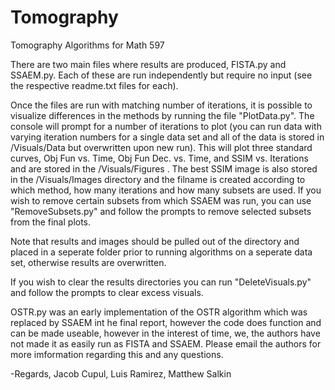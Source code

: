 # Tomography
Tomography Algorithms for Math 597


There are two main files where results are produced, FISTA.py and SSAEM.py.
Each of these are run independently but require no input (see the respective readme.txt files for each).

Once the files are run with matching number of iterations, it is possible to visualize differences in the methods by running the file "PlotData.py". The console will prompt for a number of iterations to plot (you can run data with varying iteration numbers for a single data set and all of the data is stored in /Visuals/Data but overwritten upon new run). This will plot three standard curves, Obj Fun vs. Time, Obj Fun Dec. vs. Time, and SSIM vs. Iterations and are stored in the /Visuals/Figures . The best SSIM image is also stored in the /Visuals/Images directory and the filname is created according to which method, how many iterations and how many subsets are used. If you wish to remove certain subsets from which SSAEM was run, you can use "RemoveSubsets.py" and follow the prompts to remove selected subsets from the final plots.

Note that results and images should be pulled out of the directory and placed in a seperate folder prior to running algorithms on a seperate data set, otherwise results are overwritten. 

If you wish to clear the results directories you can run "DeleteVisuals.py" and follow the prompts to clear excess visuals.

OSTR.py was an early implementation of the OSTR algorithm which was replaced by SSAEM int he final report, however the code does function and can be made useable, however in the interest of time, we, the authors have not made it as easily run as FISTA and SSAEM. Please email the authors for more imformation regarding this and any questions.

-Regards,
Jacob Cupul, Luis Ramirez, Matthew Salkin
